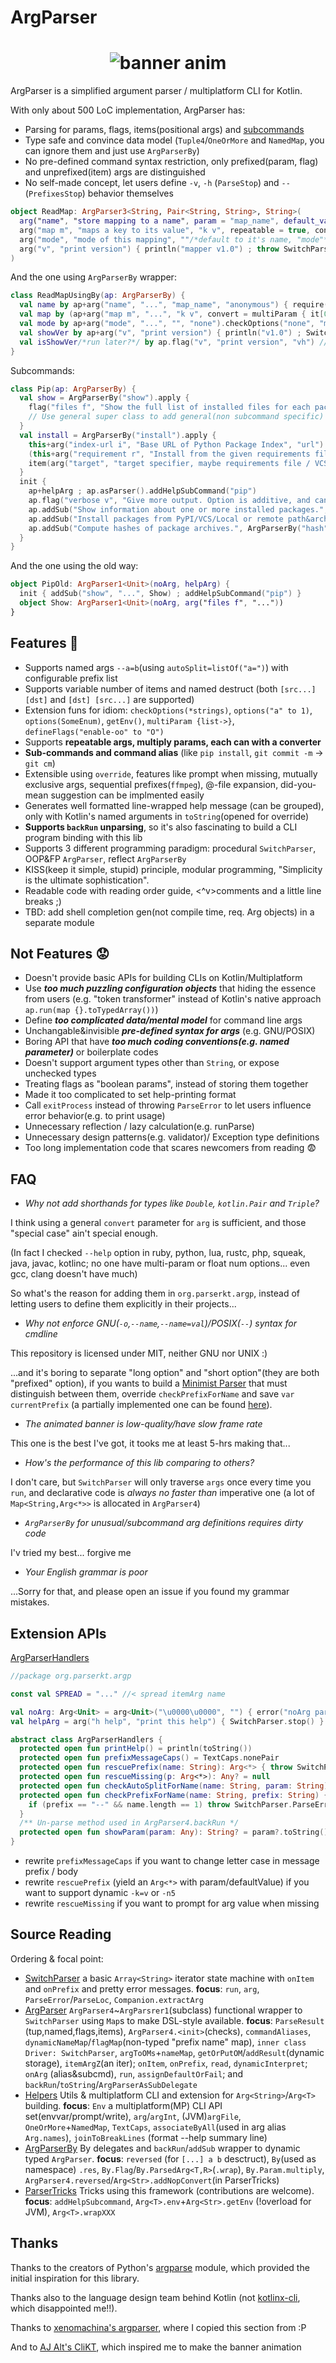 # ArgParser

<h1 align="center">
  <img alt="banner anim" src="https://parserkt.github.io/resources/ArgParser_anim.gif" />
</h1>

ArgParser is a simplified argument parser / multiplatform CLI for Kotlin.

With only about 500 LoC implementation, ArgParser has:

- Parsing for params, flags, items(positional args) and [subcommands](src/commonMain/kotlin/org/parserkt/argp/ParserTricks.kt)
- Type safe and convince data model (`Tuple4`/`OneOrMore` and `NamedMap`, you can ignore them and just use `ArgParserBy`)
- No pre-defined command syntax restriction, only prefixed(param, flag) and unprefixed(item) args are distinguished
- No self-made concept, let users define `-v`, `-h` (`ParseStop`) and `--` (`PrefixesStop`) behavior themselves 

```kotlin
object ReadMap: ArgParser3<String, Pair<String, String>, String>(
  arg("name", "store mapping to a name", param = "map_name", default_value = "anonymous") { require(it.isNotBlank()) ; it },
  arg("map m", "maps a key to its value", "k v", repeatable = true, convert = multiParam { it[0] to it[1] }),
  arg("mode", "mode of this mapping", ""/*default to it's name, "mode"*/, "none").checkOptions("none", "mutable", "linked"),
  arg("v", "print version") { println("mapper v1.0") ; throw SwitchParser.ParseStop }
)
```

And the one using `ArgParserBy` wrapper:

```kotlin
class ReadMapUsingBy(ap: ArgParserBy) {
  val name by ap+arg("name", "...", "map_name", "anonymous") { require(it.isNotBlank()) ; it }
  val map by (ap+arg("map m", "...", "k v", convert = multiParam { it[0] to it[1] })).multiply { it.toMap() }
  val mode by ap+arg("mode", "...", "", "none").checkOptions("none", "mutable", "linked")
  val showVer by ap+arg("v", "print version") { println("v1.0") ; SwitchParser.stop() }//should not be accessed
  val isShowVer/*run later?*/ by ap.flag("v", "print version", "vh") // when 'h' in res.flags, item count/ordering checking are suppressed.
}
```

Subcommands:

```kotlin
class Pip(ap: ArgParserBy) {
  val show = ArgParserBy("show").apply {
    flag("files f", "Show the full list of installed files for each package.")
    // Use general super class to add general(non subcommand specific) options.
  }
  val install = ArgParserBy("install").apply {
    this+arg("index-url i", "Base URL of Python Package Index", "url")
    (this+arg("requirement r", "Install from the given requirements file.", "file")).multiply()
    item(arg("target", "target specifier, maybe requirements file / VCS / local / PyPI", "archive url/path"))
  }
  init {
    ap+helpArg ; ap.asParser().addHelpSubCommand("pip")
    ap.flag("verbose v", "Give more output. Option is additive, and can be used up to 3 times.") // then check "vvv" in flags, or count { it == "v" }.
    ap.addSub("Show information about one or more installed packages.", show)
    ap.addSub("Install packages from PyPI/VCS/Local or remote path&archives", install)
    ap.addSub("Compute hashes of package archives.", ArgParserBy("hash").apply { items(arg("...", "")) })
  }
}
```

And the one using the old way:

```kotlin
object PipOld: ArgParser1<Unit>(noArg, helpArg) {
  init { addSub("show", "...", Show) ; addHelpSubCommand("pip") }
  object Show: ArgParser1<Unit>(noArg, arg("files f", "..."))
}
```

## Features 🎁

+ Supports named args `--a=b`(using `autoSplit=listOf("a=")`) with configurable prefix list
+ Supports variable number of items and named destruct (both `[src...] [dst]` and `[dst] [src...]` are supported)
+ Extension funs for idiom: `checkOptions(*strings)`, `options("a" to 1)`, `options(SomeEnum)`, `getEnv()`, `multiParam {list->}`, `defineFlags("enable-oo" to "O")`
+ Supports __repeatable args, multiply params, each can with a converter__
+ __Sub-commands and command alias__ (like `pip install`, `git commit -m` -> `git cm`)
+ Extensible using `override`, features like prompt when missing, mutually exclusive args, sequential prefixes(`ffmpeg`), @-file expansion, did-you-mean suggestion can be implmented easily
+ Generates well formatted line-wrapped help message (can be grouped), only with Kotlin's named arguments in `toString`(opened for override)
+ __Supports `backRun` unparsing__, so it's also fascinating to build a CLI program binding with this lib
+ Supports 3 different programming paradigm: procedural `SwitchParser`, OOP&FP `ArgParser`, reflect `ArgParserBy`
+ KISS(keep it simple, stupid) principle, modular programming, "Simplicity is the ultimate sophistication".
+ Readable code with reading order guide, <^v>comments and a little line breaks ;)
+ TBD: add shell completion gen(not compile time, req. Arg objects) in a separate module

## Not Features 😟

+ Doesn't provide basic APIs for building CLIs on Kotlin/Multiplatform
+ Use __*too much puzzling configuration objects*__ that hiding the essence from users (e.g. "token transformer" instead of Kotlin's native approach `ap.run(map {}.toTypedArray())`)
+ Define __*too complicated data/mental model*__ for command line args
+ Unchangable&invisible __*pre-defined syntax for args*__ (e.g. GNU/POSIX)
+ Boring API that have __*too much coding conventions(e.g. named parameter)*__ or boilerplate codes
+ Doesn't support argument types other than `String`, or expose unchecked types
+ Treating flags as "boolean params", instead of storing them together
+ Made it too complicated to set help-printing format
+ Call `exitProcess` instead of throwing `ParseError` to let users influence error behavior(e.g. to print usage)
+ Unnecessary reflection / lazy calculation(e.g. runParse)
+ Unnecessary design patterns(e.g. validator)/ Exception type definitions
+ Too long implementation code that scares newcomers from reading :fearful:

## FAQ

- _Why not add shorthands for types like `Double`, `kotlin.Pair` and `Triple`?_

I think using a general `convert` parameter for `arg` is sufficient, and those "special case" ain't special enough.

(In fact I checked `--help` option in ruby, python, lua, rustc, php, squeak, java, javac, kotlinc; no one have multi-param or float num options... even gcc, clang doesn't have much)

So what's the reason for adding them in `org.parserkt.argp`, instead of letting users to define them explicitly in their projects...

- _Why not enforce GNU(`-o`,`--name`,`--name=val`)/POSIX(`--`) syntax for cmdline_

This repository is licensed under MIT, neither GNU nor UNIX :)

...and it's boring to separate "long option" and "short option"(they are both "prefixed" option), if you wants to build a [Minimist Parser](https://github.com/substack/minimist)
that must distinguish between them, override `checkPrefixForName` and save `var currentPrefix`
 (a partially implemented one can be found [here](src/commonTest/kotlin/TheArgParserVersions.kt#L64)).

- _The animated banner is low-quality/have slow frame rate_

This one is the best I've got, it tooks me at least 5-hrs making that...

- _How's the performance of this lib comparing to others?_

I don't care, but `SwitchParser` will only traverse `args` once every time you `run`,
 and declarative code is _always no faster than_ imperative one (a lot of `Map<String,Arg<*>>` is allocated in `ArgParser4`)

- _`ArgParserBy` for unusual/subcommand arg definitions requires dirty code_

I'v tried my best... forgive me

- _Your English grammar is poor_

...Sorry for that, and please open an issue if you found my grammar mistakes.

## Extension APIs

[ArgParserHandlers](src/commonMain/kotlin/org/parserkt/argp/ArgParser.kt#L46)

```kotlin
//package org.parserkt.argp

const val SPREAD = "..." //< spread itemArg name

val noArg: Arg<Unit> = arg<Unit>("\u0000\u0000", "") { error("noArg parsed") }
val helpArg = arg("h help", "print this help") { SwitchParser.stop() }

abstract class ArgParserHandlers {
  protected open fun printHelp() = println(toString())
  protected open fun prefixMessageCaps() = TextCaps.nonePair
  protected open fun rescuePrefix(name: String): Arg<*> { throw SwitchParser.ParseError("$name unknown") }
  protected open fun rescueMissing(p: Arg<*>): Any? = null
  protected open fun checkAutoSplitForName(name: String, param: String) {}
  protected open fun checkPrefixForName(name: String, prefix: String) {
    if (prefix == "--" && name.length == 1) throw SwitchParser.ParseError("single-char shorthand should like: -$name")
  }
  /** Un-parse method used in ArgParser4.backRun */
  protected open fun showParam(param: Any): String? = param?.toString() //<^ real implementation omitted
}
```

- rewrite `prefixMessageCaps` if you want to change letter case in message prefix / body
- rewrite `rescuePrefix` (yield an `Arg<*>` with param/defaultValue) if you want to support dynamic `-k=v` or `-n5`
- rewrite `rescueMissing` if you want to prompt for arg value when missing

## Source Reading

Ordering & focal point:

- [SwitchParser](src/commonMain/kotlin/org/parserkt/argp/SwitchParser.kt) a basic `Array<String>` iterator state machine with `onItem` and `onPrefix` and pretty error messages. __focus__: `run`, `arg`, `ParseError`/`ParseLoc`, `Companion.extractArg`
- [ArgParser](src/commonMain/kotlin/org/parserkt/argp/ArgParser.kt) `ArgParser4`~`ArgParsrer1`(subclass) functional wrapper to `SwitchParser` using `Map`s to make DSL-style available. 
    __focus__: `ParseResult` (tup,named,flags,items), `ArgParser4.<init>`(checks), `commandAliases`,
    `dynamicNameMap`/`flagMap`(non-typed "prefix name" map), `inner class Driver: SwitchParser`, `argToOMs`+`nameMap`,
    `getOrPutOM`/`addResult`(dynamic storage), `itemArgZ`(an iter); `onItem`, `onPrefix`, `read`, `dynamicInterpret`; `onArg` (alias&subcmd), `run`, `assignDefaultOrFail`; and `backRun`/`toString`/`ArgParserAsSubDelegate`  
- [Helpers](src/commonMain/kotlin/org/parserkt/argp/Helpers.kt) Utils & multiplatform CLI and extension for `Arg<String>`/`Arg<T>` building. __focus__: `Env` a multiplatform(MP) CLI API set(envvar/prompt/write), `arg`/`argInt`, (JVM)`argFile`, 
    `OneOrMore`+`NamedMap`, `TextCaps`, `associateByAll`(used in arg alias `Arg.names`), `joinToBreakLines` (format --help summary line)
- [ArgParserBy](src/commonMain/kotlin/org/parserkt/argp/ArgParserBy.kt) By delegates and `backRun`/`addSub` wrapper to dynamic typed `ArgParser`. __focus__: `reversed` (for `[...] a b` desctruct), `By`(used as namespace) `.res`, 
    `By.Flag`/`By.ParsedArg<T,R>`(`.wrap`), `By.Param.multiply`, `ArgParser4.reversed`/`Arg<Str>.addNopConvert`(in ParserTricks) 
- [ParserTricks](src/commonMain/kotlin/org/parserkt/argp/ParserTricks.kt) Tricks using this framework (contributions are welcome). __focus__: `addHelpSubcommand`, `Arg<T>.env`+`Arg<Str>.getEnv` (!overload for JVM), `Arg<T>.wrapXXX`

## Thanks

Thanks to the creators of Python's [argparse](https://docs.python.org/3/library/argparse.html) module, which provided the initial inspiration for this library.

Thanks also to the language design team behind Kotlin (not [kotlinx-cli](https://github.com/Kotlin/kotlinx-cli), which disappointed me!!).

Thanks to [xenomachina's argparser](https://github.com/xenomachina/kotlin-argparser), where I copied this section from :P

And to [AJ Alt's CliKT](https://github.com/ajalt/clikt), which inspired me to make the banner animation
